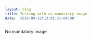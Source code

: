```yaml
---
layout: blog
title: Testing with no mandatory image
date: '2018-09-12T13:01:21-04:00'
---
```

No mandatory image
